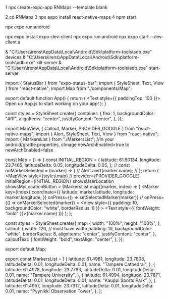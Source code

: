 1 npx create-expo-app RNMaps --template blank

2 cd RNMaps
3 npx expo install react-native-maps
4 npm start

npx expo run:android

npx expo install expo-dev-client
npx expo run:android
npx expo start --dev-client
a

& "C:\Users\irens\AppData\Local\Android\Sdk\platform-tools\adb.exe" devices
& "C:\Users\irens\AppData\Local\Android\Sdk\platform-tools\adb.exe" kill-server
& "C:\Users\irens\AppData\Local\Android\Sdk\platform-tools\adb.exe" start-server


import { StatusBar } from "expo-status-bar";
import { StyleSheet, Text, View } from "react-native";
import Map from "./components/Map";

export default function App() {
  return (
    <View style={styles.container}>
      <Text style={{ paddingTop: 100 }}>
        Open up App.js to start working on your app!
      </Text>
      <StatusBar style="auto" />
      <Map />
    </View>
  );
}

const styles = StyleSheet.create({
  container: {
    flex: 1,
    backgroundColor: "#fff",
    alignItems: "center",
    justifyContent: "center",
  },
});

import MapView, { Callout, Marker, PROVIDER_GOOGLE } from "react-native-maps";
import { Alert, StyleSheet, Text, View } from "react-native";
import { MarkersList } from "./MarkersList";
//In your android/gradle.properties, chnage newArchEnabled=true to newArchEnabled=false

const Map = () => {
  const INITIAL_REGION = {
    latitude: 61.50134,
    longitude: 23.7465,
    latitudeDelta: 0.05,
    longitudeDelta: 0.05,
  };
  // const onMarkerSelected = (marker) => {
  //   Alert.alert(marker.name);
  // };
  return (
    <MapView
      style={styles.map}
      // provider={PROVIDER_GOOGLE}
      initialRegion={INITIAL_REGION}
      showsUserLocation
      showsMyLocationButton
    >
      {MarkersList.map((marker, index) => (
        <Marker
          key={index}
          coordinate={{
            latitude: marker.latitude,
            longitude: marker.longitude,
          }}
          onPress={() => setSelectedMarker(marker)}
          // onPress={() => onMarkerSelected(marker)}
        >
          <Callout>
            <View
              style={{ padding: 10, backgroundColor: "white", borderRadius: 8 }}
            >
              <Text style={{ fontWeight: "bold" }}>{marker.name}</Text>
            </View>
          </Callout>
        </Marker>
      ))}
    </MapView>
  );
};

const styles = StyleSheet.create({
  map: {
    width: "100%",
    height: "100%",
  },
  callout: {
    width: 120, // must have width
    padding: 10,
    backgroundColor: "white",
    borderRadius: 8,
    alignItems: "center",
    justifyContent: "center",
  },
  calloutText: {
    fontWeight: "bold",
    textAlign: "center",
  },
});

export default Map;


export const MarkersList = [
  {
    latitude: 61.4981,
    longitude: 23.7608,
    latitudeDelta: 0.01,
    longitudeDelta: 0.01,
    name: "Tampere Cathedral",
  },
  {
    latitude: 61.4978,
    longitude: 23.7793,
    latitudeDelta: 0.01,
    longitudeDelta: 0.01,
    name: "Tampere University",
  },
  {
    latitude: 61.4994,
    longitude: 23.7871,
    latitudeDelta: 0.01,
    longitudeDelta: 0.01,
    name: "Kauppi Sports Park",
  },
  {
    latitude: 61.4957,
    longitude: 23.7312,
    latitudeDelta: 0.01,
    longitudeDelta: 0.01,
    name: "Pyynikki Observation Tower",
  },
];

